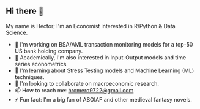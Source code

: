 ## Hi there 👋

My name is Héctor; I'm an Economist interested in R/Python & Data Science.

- 🔭 I'm working on BSA/AML transaction monitoring models for a top-50 US bank holding company.
- 🚀 Academically, I'm also interested in Input-Output models and time series econometrics
- 🌱 I'm learning about Stress Testing models and Machine Learning (ML) techniques.
- 👯 I'm looking to collaborate on macroeconomic research.
- 📫 How to reach me: hromero9722@gmail.com
- ⚡ Fun fact: I'm a big fan of ASOIAF and other medieval fantasy novels.
